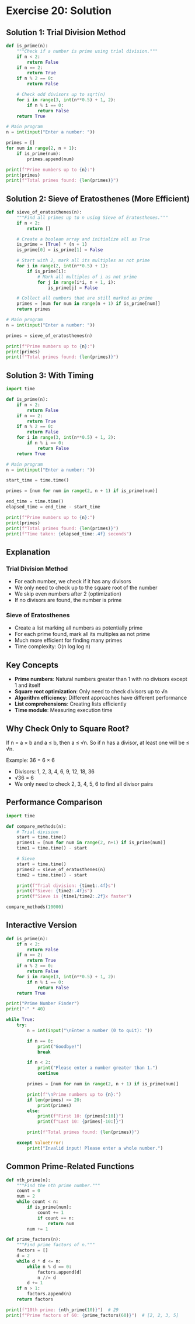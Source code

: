 # Exercise 20: Solution

## Solution 1: Trial Division Method
```python
def is_prime(n):
    """Check if a number is prime using trial division."""
    if n < 2:
        return False
    if n == 2:
        return True
    if n % 2 == 0:
        return False

    # Check odd divisors up to sqrt(n)
    for i in range(3, int(n**0.5) + 1, 2):
        if n % i == 0:
            return False
    return True

# Main program
n = int(input("Enter a number: "))

primes = []
for num in range(2, n + 1):
    if is_prime(num):
        primes.append(num)

print(f"Prime numbers up to {n}:")
print(primes)
print(f"Total primes found: {len(primes)}")
```

## Solution 2: Sieve of Eratosthenes (More Efficient)
```python
def sieve_of_eratosthenes(n):
    """Find all primes up to n using Sieve of Eratosthenes."""
    if n < 2:
        return []

    # Create a boolean array and initialize all as True
    is_prime = [True] * (n + 1)
    is_prime[0] = is_prime[1] = False

    # Start with 2, mark all its multiples as not prime
    for i in range(2, int(n**0.5) + 1):
        if is_prime[i]:
            # Mark all multiples of i as not prime
            for j in range(i*i, n + 1, i):
                is_prime[j] = False

    # Collect all numbers that are still marked as prime
    primes = [num for num in range(n + 1) if is_prime[num]]
    return primes

# Main program
n = int(input("Enter a number: "))

primes = sieve_of_eratosthenes(n)

print(f"Prime numbers up to {n}:")
print(primes)
print(f"Total primes found: {len(primes)}")
```

## Solution 3: With Timing
```python
import time

def is_prime(n):
    if n < 2:
        return False
    if n == 2:
        return True
    if n % 2 == 0:
        return False
    for i in range(3, int(n**0.5) + 1, 2):
        if n % i == 0:
            return False
    return True

# Main program
n = int(input("Enter a number: "))

start_time = time.time()

primes = [num for num in range(2, n + 1) if is_prime(num)]

end_time = time.time()
elapsed_time = end_time - start_time

print(f"Prime numbers up to {n}:")
print(primes)
print(f"Total primes found: {len(primes)}")
print(f"Time taken: {elapsed_time:.4f} seconds")
```

## Explanation

### Trial Division Method
- For each number, we check if it has any divisors
- We only need to check up to the square root of the number
- We skip even numbers after 2 (optimization)
- If no divisors are found, the number is prime

### Sieve of Eratosthenes
- Create a list marking all numbers as potentially prime
- For each prime found, mark all its multiples as not prime
- Much more efficient for finding many primes
- Time complexity: O(n log log n)

## Key Concepts
- **Prime numbers**: Natural numbers greater than 1 with no divisors except 1 and itself
- **Square root optimization**: Only need to check divisors up to √n
- **Algorithm efficiency**: Different approaches have different performance
- **List comprehensions**: Creating lists efficiently
- **Time module**: Measuring execution time

## Why Check Only to Square Root?
If n = a × b and a ≤ b, then a ≤ √n.
So if n has a divisor, at least one will be ≤ √n.

Example: 36 = 6 × 6
- Divisors: 1, 2, 3, 4, 6, 9, 12, 18, 36
- √36 = 6
- We only need to check 2, 3, 4, 5, 6 to find all divisor pairs

## Performance Comparison
```python
import time

def compare_methods(n):
    # Trial division
    start = time.time()
    primes1 = [num for num in range(2, n+1) if is_prime(num)]
    time1 = time.time() - start

    # Sieve
    start = time.time()
    primes2 = sieve_of_eratosthenes(n)
    time2 = time.time() - start

    print(f"Trial division: {time1:.4f}s")
    print(f"Sieve: {time2:.4f}s")
    print(f"Sieve is {time1/time2:.2f}x faster")

compare_methods(10000)
```

## Interactive Version
```python
def is_prime(n):
    if n < 2:
        return False
    if n == 2:
        return True
    if n % 2 == 0:
        return False
    for i in range(3, int(n**0.5) + 1, 2):
        if n % i == 0:
            return False
    return True

print("Prime Number Finder")
print("-" * 40)

while True:
    try:
        n = int(input("\nEnter a number (0 to quit): "))

        if n == 0:
            print("Goodbye!")
            break

        if n < 2:
            print("Please enter a number greater than 1.")
            continue

        primes = [num for num in range(2, n + 1) if is_prime(num)]

        print(f"\nPrime numbers up to {n}:")
        if len(primes) <= 20:
            print(primes)
        else:
            print(f"First 10: {primes[:10]}")
            print(f"Last 10: {primes[-10:]}")

        print(f"Total primes found: {len(primes)}")

    except ValueError:
        print("Invalid input! Please enter a whole number.")
```

## Common Prime-Related Functions
```python
def nth_prime(n):
    """Find the nth prime number."""
    count = 0
    num = 2
    while count < n:
        if is_prime(num):
            count += 1
            if count == n:
                return num
        num += 1

def prime_factors(n):
    """Find prime factors of n."""
    factors = []
    d = 2
    while d * d <= n:
        while n % d == 0:
            factors.append(d)
            n //= d
        d += 1
    if n > 1:
        factors.append(n)
    return factors

print(f"10th prime: {nth_prime(10)}")  # 29
print(f"Prime factors of 60: {prime_factors(60)}")  # [2, 2, 3, 5]
```

